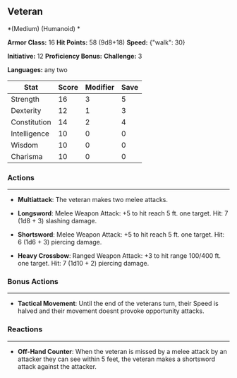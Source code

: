 ## Veteran
*(Medium) (Humanoid) *

**Armor Class:** 16
**Hit Points:** 58 (9d8+18)
**Speed:** {"walk": 30}

**Initiative:** 12
**Proficiency Bonus:**
**Challenge:** 3

**Languages:** any two



| Stat | Score | Modifier | Save |
| ---- | ---- | ---- | ---- |
| Strength | 16 | 3 | 5 |
| Dexterity | 12 | 1 | 3 |
| Constitution | 14 | 2 | 4 |
| Intelligence | 10 | 0 | 0 |
| Wisdom | 10 | 0 | 0 |
| Charisma | 10 | 0 | 0 |

### Actions
 --- 
- **Multiattack**: The veteran makes two melee attacks.

- **Longsword**: Melee Weapon Attack: +5 to hit  reach 5 ft.  one target. Hit: 7 (1d8 + 3) slashing damage.

- **Shortsword**: Melee Weapon Attack: +5 to hit  reach 5 ft.  one target. Hit: 6 (1d6 + 3) piercing damage.

- **Heavy Crossbow**: Ranged Weapon Attack: +3 to hit  range 100/400 ft.  one target. Hit: 7 (1d10 + 2) piercing damage.

### Bonus Actions
 --- 
- **Tactical Movement**: Until the end of the veterans turn, their Speed is halved and their movement doesnt provoke opportunity attacks.

### Reactions
 --- 
- **Off-Hand Counter**: When the veteran is missed by a melee attack by an attacker they can see within 5 feet, the veteran makes a shortsword attack against the attacker.

